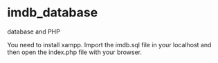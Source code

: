 # imdb_database
database and PHP

You need to install xampp.
Import the imdb.sql file in your localhost and then open the index.php file with your browser.
